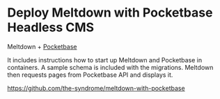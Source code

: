 
# Deploy Meltdown with Pocketbase Headless CMS

Meltdown + [Pocketbase](https://pocketbase.io)

It includes instructions how to start up Meltdown and Pocketbase in containers. A sample schema is included with the migrations. Meltdown then requests pages from Pocketbase API and displays it.

<https://github.com/the-syndrome/meltdown-with-pocketbase>
